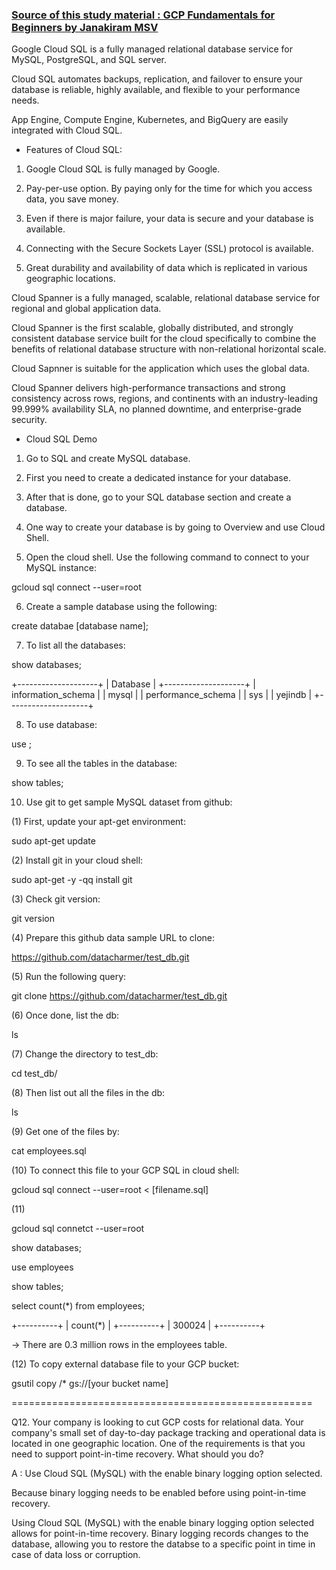 ### [Source of this study material : GCP Fundamentals for Beginners by Janakiram MSV](https://www.udemy.com/course/google-cloud-platform-gcp-fundamentals-for-beginners/)


Google Cloud SQL is a fully managed relational database service for 
MySQL, PostgreSQL, and SQL server.

Cloud SQL automates backups, replication, and failover to ensure your database is
reliable, highly available, and flexible to your performance needs.

App Engine, Compute Engine, Kubernetes, and BigQuery are easily integrated with Cloud SQL.

* Features of Cloud SQL:

1) Google Cloud SQL is fully managed by Google.

2) Pay-per-use option. By paying only for the time for which you access data, you save money.

3) Even if there is major failure, your data is secure and your database is available.

4) Connecting with the Secure Sockets Layer (SSL) protocol is available.

4) Great durability and availability of data which is replicated in various geographic locations.

Cloud Spanner is a fully managed, scalable, relational database service
for regional and global application data.

Cloud Spanner is the first scalable, globally distributed, and strongly consistent  database
service built for the cloud specifically to combine the benefits of relational database
structure with non-relational horizontal scale.

Cloud Sapnner is suitable for the application which uses the global data.

Cloud Spanner delivers high-performance transactions and strong consistency across rows,
regions, and continents with an industry-leading 99.999% availability SLA, 
no planned downtime, and enterprise-grade security.

* Cloud SQL Demo

1) Go to SQL and create MySQL database.

2) First you need to create a dedicated instance for your database.

3) After that is done, go to your SQL database section and create a database.

4) One way to create your database is by going to Overview and use Cloud Shell.

5) Open the cloud shell. Use the following command to connect to your MySQL instance:

gcloud sql connect <your sql instance name> --user=root


6) Create a sample database using the following:

create databae [database name];

7) To list all the databases:

show databases;

+--------------------+
| Database           |
+--------------------+
| information_schema |
| mysql              |
| performance_schema |
| sys                |
| yejindb            |
+--------------------+


8) To use database:

use <database name>;

9) To see all the tables in the database:

show tables;

10) Use git to get sample MySQL dataset from github:

(1) First, update your apt-get environment:

sudo apt-get update

(2) Install git in your cloud shell:

sudo apt-get -y -qq install git

(3) Check git version:

git version

(4) Prepare this github data sample URL to clone:

https://github.com/datacharmer/test_db.git

(5) Run the following query:

git clone https://github.com/datacharmer/test_db.git

(6) Once done, list the db:

ls

(7) Change the directory to test_db:

cd test_db/

(8) Then list out all the files in the db:

ls

(9) Get one of the files by:

cat employees.sql


(10) To connect this file to your GCP SQL in cloud shell:

gcloud sql connect <your instance name> --user=root < [filename.sql]


(11) 

gcloud sql connetct <your instance name> --user=root


show databases;

use employees

show tables;

select count(*) from employees;

+----------+
| count(*) |
+----------+
|   300024 |
+----------+

-> There are 0.3 million rows in the employees table.


(12) To copy external database file to your GCP bucket:

gsutil copy <database name>/* gs://[your bucket name]


====================================================


Q12. Your company is looking to cut GCP costs for relational data. 
Your company's small set of day-to-day package tracking and operational data
is located in one geographic location. One of the requirements is that
you need to support point-in-time recovery. What should you do?

A : Use Cloud SQL (MySQL) with the enable binary logging option selected.

Because binary logging needs to be enabled before using point-in-time recovery.

Using Cloud SQL (MySQL) with the enable binary logging option selected allows
for point-in-time recovery. Binary logging records changes to the database,
allowing you to restore the databse to a specific point in time in case of
data loss or corruption.












